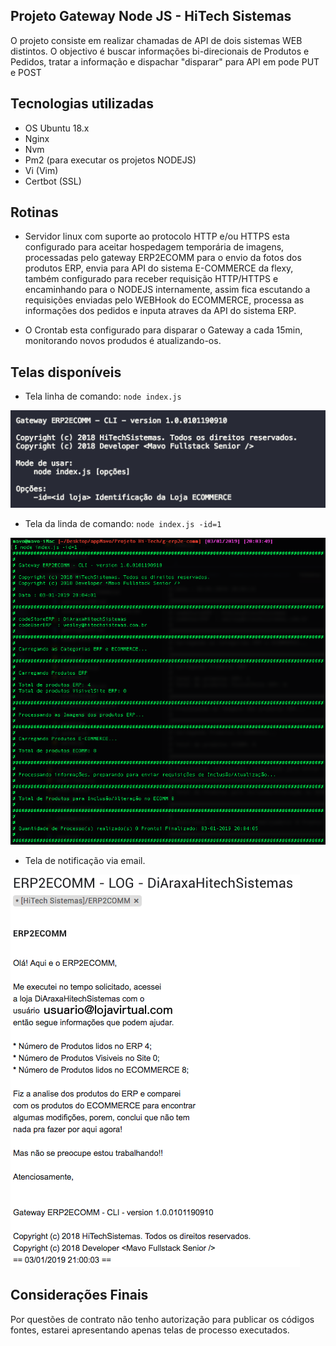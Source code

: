 ## Projeto Gateway Node JS - HiTech Sistemas

O projeto consiste em realizar chamadas de API de dois sistemas WEB distintos. O objectivo é buscar informações bi-direcionais de Produtos e Pedidos, tratar a informação e dispachar "disparar" para API em pode PUT e POST

## Tecnologias utilizadas

- OS Ubuntu 18.x
- Nginx
- Nvm
- Pm2 (para executar os projetos NODEJS)
- Vi (Vim)
- Certbot (SSL)
  
## Rotinas

- Servidor linux com suporte ao protocolo HTTP e/ou HTTPS esta configurado para aceitar hospedagem temporária de imagens, processadas pelo gateway ERP2ECOMM para o envio da fotos dos produtos ERP, envia para API do sistema E-COMMERCE da flexy, também configurado para receber requisição HTTP/HTTPS e encaminhando para o NODEJS internamente, assim fica escutando a requisições enviadas pelo WEBHook do ECOMMERCE, processa as informações dos pedidos e inputa atraves da API do sistema ERP.

- O Crontab esta configurado para disparar o Gateway a cada 15min, monitorando novos produdos é atualizando-os.

## Telas disponíveis

- Tela linha de comando: ```node index.js```

![Console](https://raw.githubusercontent.com/m4v0/HiTechSistemas/master/ERP2COMM/ERP2ECOMM-CLI-SCREEN-01.png)

- Tela da linda de comando: ```node index.js -id=1```

![Execute](https://raw.githubusercontent.com/m4v0/HiTechSistemas/master/ERP2COMM/ERP2ECOMM-CLI-SCREEN-02.png)

- Tela de notificação via email.
  
![Notification Email](https://raw.githubusercontent.com/m4v0/HiTechSistemas/master/ERP2COMM/ERP2ECOMM-CLI-SCREEN-03.png)

## Considerações Finais

Por questões de contrato não tenho autorização para publicar os códigos fontes, estarei apresentando apenas telas de processo executados.

